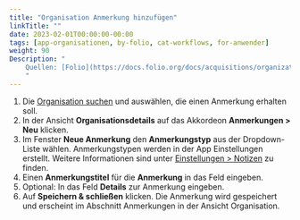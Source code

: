 ```yaml
---
title: "Organisation Anmerkung hinzufügen"
linkTitle: ""
date: 2023-02-01T00:00:00-00:00
tags: [app-organisationen, by-folio, cat-workflows, for-anwender]
weight: 90
Description: "
    Quellen: [Folio](https://docs.folio.org/docs/acquisitions/organizations/#adding-a-note-to-an-organization) & [GBV](https://info.gbv.de/pages/viewpage.action?pageId=842793033)
    "
---
```


1.  Die [Organisation suchen](https://info.gbv.de/display/FOLIOGBVEXTERN/Folio%3A+Organisation+suchen) und auswählen, die einen Anmerkung erhalten soll.
2.  In der Ansicht **Organisationsdetails** auf das Akkordeon **Anmerkungen > Neu** klicken.
3.  Im Fenster **Neue Anmerkung** den **Anmerkungstyp** aus der Dropdown-Liste wählen. Anmerkungstypen werden in der App Einstellungen erstellt. Weitere Informationen sind unter [Einstellungen > Notizen](https://info.gbv.de/pages/viewpage.action?pageId=844890132) zu finden.
4.  Einen **Anmerkungstitel** für die **Anmerkung** in das Feld eingeben.
5.  Optional: In das Feld **Details** zur Anmerkung eingeben.
6.  Auf **Speichern & schließen** klicken. Die Anmerkung wird gespeichert und erscheint im Abschnitt Anmerkungen in der Ansicht Organisation.
